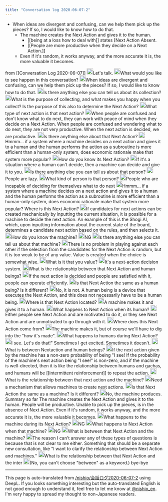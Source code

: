 ```yaml
---
title: "Conversation log 2020-06-07-2"
---
```


- When ideas are divergent and confusing, can we help them pick up the pieces? If so, I would like to know how to do that.
    - The machine creates the Next Action and gives it to the human.
        - [[being at a loss how to deal with]] states [Next Action Absent.
        - [[People are more productive when they decide on a Next Action.]]
    - Even if it's random, it works anyway, and the more accurate it is, the more valuable it becomes.

from  [[Conversation Log 2020-06-07]]
<img src='https://scrapbox.io/api/pages/nishio-en/nishio/icon' alt='nishio.icon' height="19.5"/>Let's talk.
<img src='https://scrapbox.io/api/pages/nishio-en/nisbot/icon' alt='nisbot.icon' height="19.5"/>What would you like to see happen in this conversation?
<img src='https://scrapbox.io/api/pages/nishio-en/nishio/icon' alt='nishio.icon' height="19.5"/>When ideas are divergent and confusing, can we help them pick up the pieces? If so, I would like to know how to do that.
<img src='https://scrapbox.io/api/pages/nishio-en/nisbot/icon' alt='nisbot.icon' height="19.5"/>Is there anything else you can tell us about its collection?
<img src='https://scrapbox.io/api/pages/nishio-en/nishio/icon' alt='nishio.icon' height="19.5"/>What is the purpose of collecting, and what makes you happy when you collect? Is the purpose of this also to determine the Next Action?
<img src='https://scrapbox.io/api/pages/nishio-en/nisbot/icon' alt='nisbot.icon' height="19.5"/>What type of next action is that next action?
<img src='https://scrapbox.io/api/pages/nishio-en/nishio/icon' alt='nishio.icon' height="19.5"/>When people are confused and don't know what to do next, they can work with peace of mind when they decide on a Next Action. When people are confused and wondering what to do next, they are not very productive. When the next action is decided, we are productive.
<img src='https://scrapbox.io/api/pages/nishio-en/nisbot/icon' alt='nisbot.icon' height="19.5"/>Is there anything else about that Next Action?
<img src='https://scrapbox.io/api/pages/nishio-en/nishio/icon' alt='nishio.icon' height="19.5"/>Hmmm... if a system where a machine decides on a next action and gives it to a human and the human performs the action as a subroutine is more efficient than a human-only system, does economic rationale make that system more popular?
<img src='https://scrapbox.io/api/pages/nishio-en/nisbot/icon' alt='nisbot.icon' height="19.5"/>How do you know its Next Action?
<img src='https://scrapbox.io/api/pages/nishio-en/nishio/icon' alt='nishio.icon' height="19.5"/>If it's a situation where a human can't decide, then a machine can decide and give it to you.
<img src='https://scrapbox.io/api/pages/nishio-en/nisbot/icon' alt='nisbot.icon' height="19.5"/>Is there anything else you can tell us about that person?
<img src='https://scrapbox.io/api/pages/nishio-en/nishio/icon' alt='nishio.icon' height="19.5"/>People are lazy.
<img src='https://scrapbox.io/api/pages/nishio-en/nisbot/icon' alt='nisbot.icon' height="19.5"/>What kind of person is that person?
<img src='https://scrapbox.io/api/pages/nishio-en/nishio/icon' alt='nishio.icon' height="19.5"/>People who are incapable of deciding for themselves what to do next
<img src='https://scrapbox.io/api/pages/nishio-en/nisbot/icon' alt='nisbot.icon' height="19.5"/>Hmmm... if a system where a machine decides on a next action and gives it to a human and the human performs the action as a subroutine is more efficient than a human-only system, does economic rationale make that system more popular?
Where is this Next Action?
<img src='https://scrapbox.io/api/pages/nishio-en/nishio/icon' alt='nishio.icon' height="19.5"/>If candidates for next actions can be created mechanically by inputting the current situation, it is possible for a machine to decide the next action. An example of this is the Shogi AI, which, upon inputting information about the current state of the board, determines a candidate next action based on the rules, and then selects it.
<img src='https://scrapbox.io/api/pages/nishio-en/nisbot/icon' alt='nisbot.icon' height="19.5"/>How do you know the machine?
<img src='https://scrapbox.io/api/pages/nishio-en/nishio/icon' alt='nishio.icon' height="19.5"/>NG
<img src='https://scrapbox.io/api/pages/nishio-en/nisbot/icon' alt='nisbot.icon' height="19.5"/>Is there anything else you can tell us about that machine?
<img src='https://scrapbox.io/api/pages/nishio-en/nishio/icon' alt='nishio.icon' height="19.5"/>There is no problem in playing against each other if the selection from the candidates for the Next Action is random, but it is too weak to be of any value. Value is created when the choice is somewhat wise.
<img src='https://scrapbox.io/api/pages/nishio-en/nisbot/icon' alt='nisbot.icon' height="19.5"/>What is it that you value?
<img src='https://scrapbox.io/api/pages/nishio-en/nishio/icon' alt='nishio.icon' height="19.5"/>It's a next-action decision system.
<img src='https://scrapbox.io/api/pages/nishio-en/nisbot/icon' alt='nisbot.icon' height="19.5"/>What is the relationship between that Next Action and human beings?
<img src='https://scrapbox.io/api/pages/nishio-en/nishio/icon' alt='nishio.icon' height="19.5"/>If the next action is decided and people are satisfied with it, people can operate efficiently.
<img src='https://scrapbox.io/api/pages/nishio-en/nisbot/icon' alt='nisbot.icon' height="19.5"/>Is that Next Action the same as a human being? Is it different?
<img src='https://scrapbox.io/api/pages/nishio-en/nishio/icon' alt='nishio.icon' height="19.5"/>No, it is not. A human being is a device that executes the Next Action, and this does not necessarily have to be a human being.
<img src='https://scrapbox.io/api/pages/nishio-en/nisbot/icon' alt='nisbot.icon' height="19.5"/>Where is that Next Action located?
<img src='https://scrapbox.io/api/pages/nishio-en/nishio/icon' alt='nishio.icon' height="19.5"/>A machine makes it and gives it to a human.
<img src='https://scrapbox.io/api/pages/nishio-en/nisbot/icon' alt='nisbot.icon' height="19.5"/>What happens to Next Action when its human?
<img src='https://scrapbox.io/api/pages/nishio-en/nishio/icon' alt='nishio.icon' height="19.5"/>Either people see Next Action and are motivated to do it, or they see Next Action and are unmotivated to go through with it.
<img src='https://scrapbox.io/api/pages/nishio-en/nisbot/icon' alt='nisbot.icon' height="19.5"/>Where does this Next Action come from?
<img src='https://scrapbox.io/api/pages/nishio-en/nishio/icon' alt='nishio.icon' height="19.5"/>The machine makes it, but of course we'll have to dig into the "how it's made".
<img src='https://scrapbox.io/api/pages/nishio-en/nisbot/icon' alt='nisbot.icon' height="19.5"/>What happens to humans during Next Action?
<img src='https://scrapbox.io/api/pages/nishio-en/nishio/icon' alt='nishio.icon' height="19.5"/>I see. Let's do that!" Sometimes I get excited. Sometimes it doesn't.
<img src='https://scrapbox.io/api/pages/nishio-en/nisbot/icon' alt='nisbot.icon' height="19.5"/>What is between Nextaction and human beings?
<img src='https://scrapbox.io/api/pages/nishio-en/nishio/icon' alt='nishio.icon' height="19.5"/>If the next action given by the machine has a non-zero probability of being "I see! If the probability of the machine's next action being "I see!" is non-zero, and if the machine is well-directed, then it is like the relationship between humans and gachas, and humans will be [[intermittent reinforcement]] to repeat the action.
<img src='https://scrapbox.io/api/pages/nishio-en/nisbot/icon' alt='nisbot.icon' height="19.5"/>What is the relationship between that next action and the machine?
<img src='https://scrapbox.io/api/pages/nishio-en/nishio/icon' alt='nishio.icon' height="19.5"/>Need a mechanism that allows machines to create next actions.
<img src='https://scrapbox.io/api/pages/nishio-en/nisbot/icon' alt='nisbot.icon' height="19.5"/>Is that Next Action the same as a machine? Is it different?
<img src='https://scrapbox.io/api/pages/nishio-en/nishio/icon' alt='nishio.icon' height="19.5"/>No, the machine produces.
Summary so far
The machine creates the Next Action and gives it to the human.
People will be productive.
Unable to pick up the pieces, is in the absence of Next Action.
Even if it's random, it works anyway, and the more accurate it is, the more valuable it becomes.
<img src='https://scrapbox.io/api/pages/nishio-en/nisbot/icon' alt='nisbot.icon' height="19.5"/>What happens to the machine during its Next Action?
<img src='https://scrapbox.io/api/pages/nishio-en/nishio/icon' alt='nishio.icon' height="19.5"/>NG
<img src='https://scrapbox.io/api/pages/nishio-en/nisbot/icon' alt='nisbot.icon' height="19.5"/>What happens to Next Action when that machine?
<img src='https://scrapbox.io/api/pages/nishio-en/nishio/icon' alt='nishio.icon' height="19.5"/>NG
<img src='https://scrapbox.io/api/pages/nishio-en/nisbot/icon' alt='nisbot.icon' height="19.5"/>What is between that Next Action and the machine?
<img src='https://scrapbox.io/api/pages/nishio-en/nishio/icon' alt='nishio.icon' height="19.5"/>The reason I can't answer any of these types of questions is because that is not clear to me either. Something that should be a separate new consultation, like "I want to clarify the relationship between Next Action and machines."
<img src='https://scrapbox.io/api/pages/nishio-en/nisbot/icon' alt='nisbot.icon' height="19.5"/>What is the relationship between that Next Action and the inter
<img src='https://scrapbox.io/api/pages/nishio-en/nishio/icon' alt='nishio.icon' height="19.5"/>(No, you can't choose "between" as a keyword.)
bye-bye

---
This page is auto-translated from [/nishio/会話ログ2020-06-07-2](https://scrapbox.io/nishio/会話ログ2020-06-07-2) using DeepL. If you looks something interesting but the auto-translated English is not good enough to understand it, feel free to let me know at [@nishio_en](https://twitter.com/nishio_en). I'm very happy to spread my thought to non-Japanese readers.